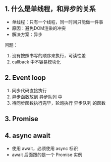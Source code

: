 ## 1. 什么是单线程，和异步的关系

- 单线程：只有一个线程，同一时间只能做一件事
- 原因：避免DOM渲染的冲突
- 解决方案：异步

问题：
1. 没有按照书写的顺序来执行，可读性差
2. callback 中不容易模块化

## 2. Event loop

1. 同步代码直接执行
2. 异步函数放到 异步队列 中
3. 待同步函数执行完毕，轮询执行 异步队列 的函数

## 3. Promise

## 4. async await

- 使用 await，必须使用 async 标识
- await 后面跟的是一个 Promise 实例